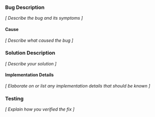 ### Bug Description

*[ Describe the bug and its symptoms ]*

#### Cause

*[ Describe what caused the bug ]*

### Solution Description

*[ Describe your solution ]*

#### Implementation Details

*[ Elaborate on or list any implementation details that should be known ]*

### Testing

*[ Explain how you verified the fix ]*
